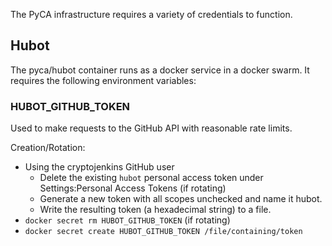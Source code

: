 The PyCA infrastructure requires a variety of credentials to function.

## Hubot

The pyca/hubot container runs as a docker service in a docker swarm. It requires the following environment variables:

### HUBOT_GITHUB_TOKEN

Used to make requests to the GitHub API with reasonable rate limits.

Creation/Rotation:

* Using the cryptojenkins GitHub user
  * Delete the existing `hubot` personal access token under Settings:Personal Access Tokens (if rotating)
  * Generate a new token with all scopes unchecked and name it hubot.
  * Write the resulting token (a hexadecimal string) to a file.
* `docker secret rm HUBOT_GITHUB_TOKEN` (if rotating)
* `docker secret create HUBOT_GITHUB_TOKEN /file/containing/token`

